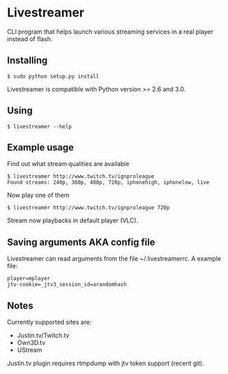 Livestreamer
============
CLI program that helps launch various streaming services in a real player instead of flash.


Installing
----------
    $ sudo python setup.py install
Livestreamer is compatible with Python version >= 2.6 and 3.0.


Using
-----
    $ livestreamer --help


Example usage
-------------
Find out what stream qualities are available

    $ livestreamer http://www.twitch.tv/ignproleague
    Found streams: 240p, 360p, 480p, 720p, iphonehigh, iphonelow, live

Now play one of them

    $ livestreamer http://www.twitch.tv/ignproleague 720p

Stream now playbacks in default player (VLC).


Saving arguments AKA config file
--------------------------------
Livestreamer can read arguments from the file ~/.livestreamerrc.
A example file:

    player=mplayer
    jtv-cookie=_jtv3_session_id=arandomhash


Notes
-----
Currently supported sites are:

* Justin.tv/Twitch.tv
* Own3D.tv
* UStream

Justin.tv plugin requires rtmpdump with jtv token support (recent git).

